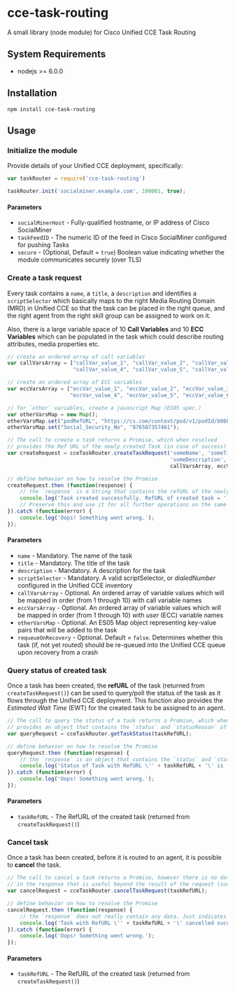 # cce-task-routing
A small library (node module) for Cisco Unified CCE Task Routing

## System Requirements
* nodejs >= 6.0.0

## Installation
`npm install cce-task-routing`

## Usage

### Initialize the module
Provide details of your Unified CCE deployment, specifically:

```javascript
var taskRouter = require('cce-task-routing')

taskRouter.init('socialminer.example.com', 100001, true);
```
#### Parameters
* `socialMinerHost` - Fully-qualified hostname, or IP address of Cisco SocialMiner
* `taskFeedID` - The numeric ID of the feed in Cisco SocialMiner configured for pushing Tasks
* `secure` - (Optional, Default = `true`) Boolean value indicating whether the module communicates securely (over TLS)

### Create a task request
Every task contains a `name`, a `title`, a `description` and identifies a `scriptSelector` which basically maps to the right Media Routing Domain (MRD) in Unified CCE so that the task can be placed in the right queue, and the right agent from the right skill group can be assigned to work on it.

Also, there is a large variable space of 10 __Call Variables__ and 10 __ECC Variables__ which can be populated in the task which could describe routing attributes, media properties etc.

```javascript
// create an ordered array of call variables
var callVarsArray = ["callVar_value_1", "callVar_value_2", "callVar_value_3",
                     "callVar_value_4", "callVar_value_5", "callVar_value_6"];

// create an ordered array of ECC variables
var eccVarsArray = ["eccVar_value_1", "eccVar_value_2", "eccVar_value_3",
                    "eccVar_value_4", "eccVar_value_5", "eccVar_value_6"];

// for `other` variables, create a javascript Map (ES05 spec.)
var otherVarsMap = new Map();
otherVarsMap.set("podRefURL", "https://cs.com/context/pod/v1/podId/b066c3c0-c346-11e5-b3dd-3f1450b33459");
otherVarsMap.set("Social_Security_No", "876587357461");

// The call to create a task returns a Promise, which when resolved
// provides the Ref URL of the newly created Task (in case of success)
var createRequest = cceTaskRouter.createTaskRequest('someName', 'someTitle',
                                                    'someDescription', 'someScriptSelector',
                                                    callVarsArray, eccVarsArray, otherVarsMap, true);

// define behavior on how to resolve the Promise
createRequest.then (function(response) {
    // the `response` is a String that contains the refURL of the newly created task.
    console.log('Task created successfully. RefURL of created task = ' + response);
    // Preserve this and use it for all further operations on the same task.
}).catch (function(error) {
    console.log('Oops! Something went wrong.');
});
```
#### Parameters
* `name` - Mandatory. The name of the task
* `title` - Mandatory. The title of the task
* `description` - Mandatory. A description for the task
* `scriptSelector` - Mandatory. A valid scriptSelector, or _dialedNumber_ configured in the Unified CCE inventory
* `callVarsArray` - Optional. An ordered array of variable values which will be mapped in order (from 1 through 10)
                  with call variable names
* `eccVarsArray` - Optional. An ordered array of variable values which will be mapped in order (from 1 through 10)
                 with _user_ (ECC) variable names
* `otherVarsMap` - Optional. An ES05 Map object representing key-value pairs that will be added to the task
* `requeueOnRecovery` - Optional. Default = `false`. Determines whether this task (if, not yet routed)
                      should be re-queued into the Unified CCE queue upon recovery from a crash

### Query status of created task
Once a task has been created, the __refURL__ of the task (returned from `createTaskRequest()`) can be used to query/poll the status of the task as it flows through the Unified CCE deployment. This function also provides the _Estimated Wait Time_ (EWT) for the created task to be assigned to an agent.

```javascript
// The call to query the status of a task returns a Promise, which when resolved
// provides an object that contains the `status` and `statusReason` of the task
var queryRequest = cceTaskRouter.getTaskStatus(taskRefURL);

// define behavior on how to resolve the Promise
queryRequest.then (function(response) {
    // the `response` is an object that contains the `status` and `statusReason` of the task
    console.log('Status of Task with RefURL \'' + taskRefURL + '\' is ' + JSON.stringify(response));
}).catch (function(error) {
    console.log('Oops! Something went wrong.');
});
```
#### Parameters
* `taskRefURL` - The RefURL of the created task (returned from `createTaskRequest()`)

### Cancel task
Once a task has been created, before it is routed to an agent, it is possible to __cancel__ the task.

```javascript
// The call to cancel a task returns a Promise, however there is no data
// in the response that is useful beyond the result of the request (success/failure)
var cancelRequest = cceTaskRouter.cancelTaskRequest(taskRefURL);

// define behavior on how to resolve the Promise
cancelRequest.then (function(response) {
    // the `response` does not really contain any data. Just indicates a successful cancellation.
    console.log('Task with RefURL \'' + taskRefURL + '\' cancelled successfully.');
}).catch (function(error) {
    console.log('Oops! Something went wrong.');
});
```
#### Parameters
* `taskRefURL` - The RefURL of the created task (returned from `createTaskRequest()`)
